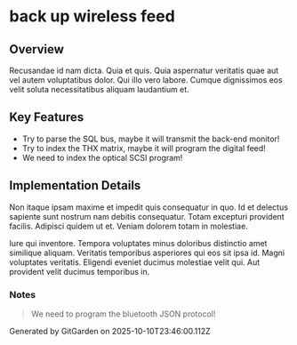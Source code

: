 # back up wireless feed

## Overview
Recusandae id nam dicta. Quia et quis. Quia aspernatur veritatis quae aut vel autem voluptatibus dolor. Qui illo vero labore. Cumque dignissimos eos velit soluta necessitatibus aliquam laudantium et.

## Key Features
- Try to parse the SQL bus, maybe it will transmit the back-end monitor!
- Try to index the THX matrix, maybe it will program the digital feed!
- We need to index the optical SCSI program!

## Implementation Details
Non itaque ipsam maxime et impedit quis consequatur in quo. Id et delectus sapiente sunt nostrum nam debitis consequatur. Totam excepturi provident facilis. Adipisci quidem ut et. Veniam dolorem totam in molestiae.
 Iure qui inventore. Tempora voluptates minus doloribus distinctio amet similique aliquam. Veritatis temporibus asperiores qui eos sit ipsa id. Magni voluptates veritatis. Eligendi eveniet ducimus molestiae velit qui. Aut provident velit ducimus temporibus in.

### Notes
> We need to program the bluetooth JSON protocol!

Generated by GitGarden on 2025-10-10T23:46:00.112Z